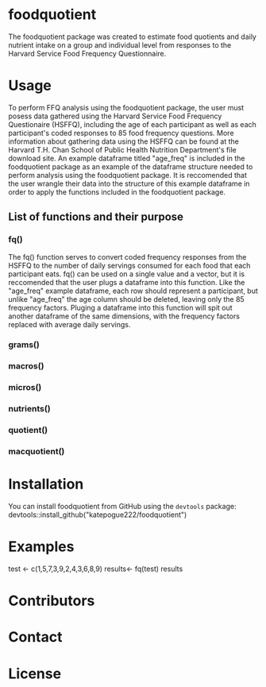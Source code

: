 # foodquotient
The foodquotient package was created to estimate food quotients and daily nutrient intake on a group and individual level from responses to the Harvard Service Food Frequency Questionnaire. 

# Usage
To perform FFQ analysis using the foodquotient package, the user must posess data gathered using the Harvard Service Food Frequency Questionaire (HSFFQ), including the age of each participant as well as each participant's coded responses to 85 food frequency questions. More information about gathering data using the HSFFQ can be found at the Harvard T.H. Chan School of Public Health Nutrition Department's file download site. An example dataframe titled "age_freq" is included in the foodquotient package as an example of the dataframe structure needed to perform analysis using the foodquotient package. It is reccomended that the user wrangle their data into the structure of this example dataframe in order to apply the functions included in the foodquotient package. 

## List of functions and their purpose

### fq()
The fq() function serves to convert coded frequency responses from the HSFFQ to the number of daily servings consumed for each food that each participant eats. fq() can be used on a single value and a vector, but it is reccomended that the user plugs a dataframe into this function. Like the "age_freq" example dataframe, each row should represent a participant, but unlike "age_freq" the age column should be deleted, leaving only the 85 frequency factors. Pluging a dataframe into this function will spit out another dataframe of the same dimensions, with the frequency factors replaced with average daily servings. 

### grams()
### macros()
### micros()
### nutrients()
### quotient()
### macquotient()



# Installation
You can install foodquotient from GitHub using the `devtools` package:
devtools::install_github("katepogue222/foodquotient")

# Examples

test <- c(1,5,7,3,9,2,4,3,6,8,9)
results<- fq(test)
results


# Contributors
# Contact
# License
